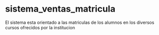 # sistema_ventas_matricula
El sistema esta orientado a las matriculas de los alumnos en los diversos cursos ofrecidos por la institucion
